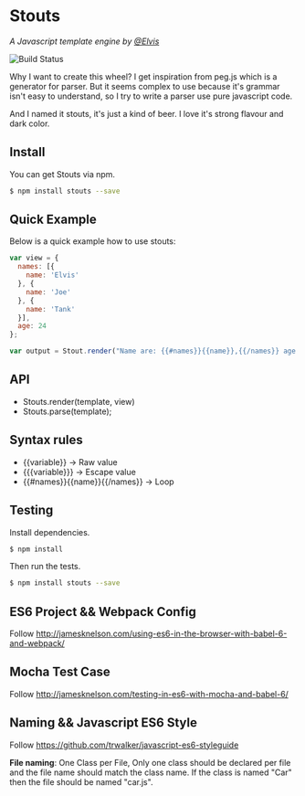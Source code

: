 # Stouts

*A Javascript template engine by [@Elvis](//github.com/cpselvis)*

![Build Status](https://travis-ci.org/cpselvis/stouts.svg?branch=master)

Why I want to create this wheel? I get inspiration from peg.js which is a generator for parser.
But it seems complex to use because it's grammar isn't easy to understand, so I try to write a
parser use pure javascript code.

And I named it stouts, it's just a kind of beer. I love it's strong flavour and dark color.

## Install

You can get Stouts via npm.

```bash
$ npm install stouts --save
```

## Quick Example

Below is a quick example how to use stouts:

```js
var view = {
  names: [{
    name: 'Elvis'
  }, {
    name: 'Joe'
  }, {
    name: 'Tank'
  }], 
  age: 24
};

var output = Stout.render("Name are: {{#names}}{{name}},{{/names}} age is {{age}}", view);
```

## API

- Stouts.render(template, view)
- Stouts.parse(template);

## Syntax rules

- {{variable}}                 -> Raw value                 
- {{{variable}}}               -> Escape value              
- {{#names}}{{name}}{{/names}} -> Loop                      


## Testing

Install dependencies.

```bash
$ npm install
```

Then run the tests.

```bash
$ npm install stouts --save
```

## ES6 Project && Webpack Config

  Follow http://jamesknelson.com/using-es6-in-the-browser-with-babel-6-and-webpack/
  
## Mocha Test Case

  Follow http://jamesknelson.com/testing-in-es6-with-mocha-and-babel-6/

## Naming && Javascript ES6 Style

  Follow https://github.com/trwalker/javascript-es6-styleguide
  
  **File naming**: One Class per File, Only one class should be declared per file and the file name should match the class name. If the class is named "Car" then the file should be named "car.js".

